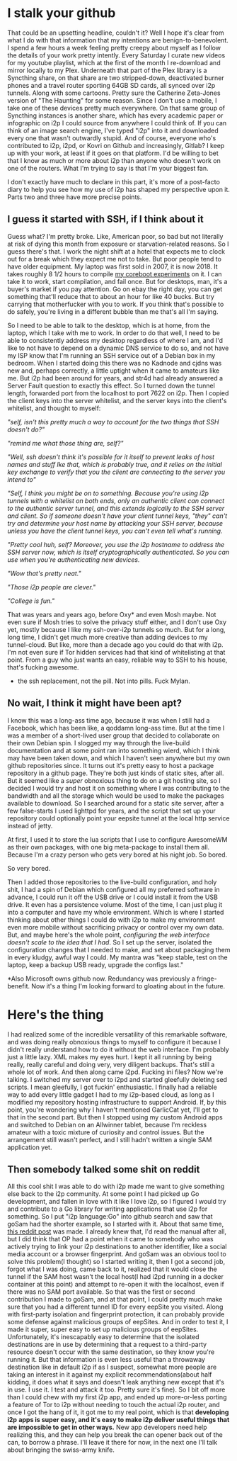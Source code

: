 I stalk your github
===================

That could be an upsetting headline, couldn't it? Well I hope it's clear from
what I do with that information that my intentions are benign-to-benevolent.
I spend a few hours a week feeling pretty creepy about myself as I follow the
details of your work pretty intently. Every Saturday I curate new videos for my
youtube playlist, which at the first of the month I re-download and mirror
locally to my Plex. Underneath that part of the Plex library is a Syncthing
share, on that share are two stripped-down, deactivated burner phones and a
travel router sporting 64GB SD cards, all synced over i2p tunnels. Along with
some cartoons. Pretty sure the Catherine Zeta-Jones version of "The Haunting"
for some reason. Since I don't use a mobile, I take one of these devices pretty
much everywhere. On that same group of Syncthing instances is another share,
which has every academic paper or infographic on i2p I could source from
anywhere I could think of. If you can think of an image search engine, I've
typed "i2p" into it and downloaded every one that wasn't outwardly stupid. And
of course, everyone who's contributed to i2p, i2pd, or Kovri on Github and
increasingly, Gitlab? I keep up with your work, at least if it goes on that
platform. I'd be willing to bet that I know as much or more about i2p than
anyone who doesn't work on one of the routers. What I'm trying to say is that
I'm your biggest fan.

I don't exactly have much to declare in this part, it's more of a post-facto
diary to help you see how my use of i2p has shaped my perspective upon it. Parts
two and three have more precise points.

I guess it started with SSH, if I think about it
------------------------------------------------

Guess what? I'm pretty broke. Like, American poor, so bad but not
literally at risk of dying this month from exposure or starvation-related
reasons. So I guess there's that. I work the night shift at a hotel that expects
me to clock out for a break which they expect me not to take. But poor people
tend to have older equipment. My laptop was first sold in 2007, it is now 2018.
It takes roughly 8 1/2 hours to compile [my coreboot experiments](https://github.com/eyedeekay/vendor)
on it. I can take it to work, start compilation, and fail once. But for
desktops, man, it's a buyer's market if you pay attention. Go on ebay the right
day, you can get something that'll reduce that to about an hour for like 40
bucks. But try carrying that motherfucker with you to work. If you think that's
possible to do safely, you're living in a different bubble than me that's all
I'm saying.

So I need to be able to talk to the desktop, which is at home, from the laptop,
which I take with me to work. In order to do that well, I need to be able to
consistently address my desktop regardless of where I am, and I'd like to not
have to depend on a dynamic DNS service to do so, and not have my ISP know that
I'm running an SSH service out of a Debian box in my bedroom. When I started
doing this there was no Kadnode and cjdns was new and, perhaps correctly, a
little uptight when it came to amateurs like me. But i2p had been around for
years, and str4d had already answered a Server Fault question to exactly this
effect. So I turned down the tunnel length, forwarded port from the localhost to
port 7622 on i2p. Then I copied the client keys into the server whitelist, and
the server keys into the client's whitelist, and thought to myself:

  *"self, isn't this pretty much a way to account for the two things that SSH*
  *doesn't do?"*

  *"remind me what those thing are, self?"*

  *"Well, ssh doesn't think it's possible for it itself to prevent leaks of*
  *host names and stuff lke that, which is probably true, and it relies on*
  *the initial key exchange to verify that you the client are connecting to*
  *the server you intend to"*

  *"Self, I think you might be on to something. Because you're using i2p*
  *tunnels with a whitelist on both ends, only an authentic client can connect*
  *to the authentic server tunnel, and this extends logically to the SSH server*
  *and client. So if someone doesn't have your client tunnel keys, "they" can't*
  *try and determine your host name by attacking your SSH server, because*
  *unless you have the client tunnel keys, you can't even tell what's running.*

  *"Pretty cool huh, self? Moreover, you use the i2p hostname to address the*
  *SSH server now, which is itself cryptographically authenticated. So you can*
  *use when you're authenticating new devices.*

  *"Wow that's pretty neat."*

  *"Those i2p people are clever."*

  *"College is fun."*

That was years and years ago, before Oxy* and even Mosh maybe. Not even sure if
Mosh tries to solve the privacy stuff either, and I don't use Oxy yet, mostly
because I like my ssh-over-i2p tunnels so much. But for a long, long time, I
didn't get much more creative than adding devices to my tunnel-cloud. But like,
more than a decade ago you could do that with i2p. I'm not even sure if Tor hidden
services had that kind of whitelisting at that point. From a guy who just wants
an easy, reliable way to SSH to his house, that's fucking awesome.

* the ssh replacement, not the pill. Not into pills. Fuck Mylan.

No wait, I think it might have been apt?
----------------------------------------

I know this was a long-ass time ago, because it was when I still had a Facebook,
which has been like, a qoddamn long-ass time. But at the time I was a member of
a short-lived user group that decided to collaborate on their own Debian spin.
I slogged my way through the live-build documentation and at some point ran into
something wierd, which I think may have been taken down, and which I haven't
seen anywhere but my own github repositories since. It turns out it's pretty
easy to host a package repository in a github page. They're both just kinds of
static sites, after all. But it seemed like a *super* obnoxious thing to do on
a git hosting site, so I decided I would try and host it on something where I
was contributing to the bandwidth and all the storage which would be used to
make the packages available to download. So I searched around for a static site
server, after a few false-starts I used lighttpd for years, and the script that
set up your repository could optionally point your eepsite tunnel at the local
http service instead of jetty.

At first, I used it to store the lua scripts that I use to configure AwesomeWM
as their own packages, with one big meta-package to install them all. Because
I'm a crazy person who gets very bored at his night job. So bored.

So very bored.

Then I added those repositories to the live-build configuration, and holy shit,
I had a spin of Debian which configured all my preferred software in advance,
I could run it off the USB drive or I could install it from the USB drive. It
even has a persistence volume. Most of the time, I can just plug it into a
computer and have my whole environment. Which is where I started thinking about
other things I could do with i2p to make my environment even more mobile without
sacrificing privacy or control over my own data. But, and maybe here's the whole
point, *configuring the web interface doesn't scale to the idea that I had*. So
I set up the server, isolated the configuration changes that I needed to make,
and set about packaging them in every kludgy, awful way I could. My mantra was
"keep stable, test on the laptop, keep a backup USB ready, upgrade the configs
last."

*Also Microsoft owns github now. Redundancy was previously a fringe-benefit. Now
it's a thing I'm looking forward to gloating about in the future.

Here's the thing
================

I had realized some of the incredible versatility of this remarkable software,
and was doing really obnoxious things to myself to configure it because I didn't
really understand how to do it without the web interface. I'm probably just
a little lazy. XML makes my eyes hurt. I kept it all running by being really,
really careful and doing very, very diligent backups. That's still a whole lot
of work. And then along came i2pd. Fucking ini files? Now we're talking. I
switched my server over to i2pd and started gleefully deleting sed scripts. I
mean gleefully, I got fuckin' enthusiastic. I finally had a reliable way to add
every little gadget I had to my i2p-based cloud, as long as I modified my
repository hosting infrastructure to support Android. If, by this point, you're
wondering why I haven't mentioned GarlicCat yet, I'll get to that in the second
part. But then I stopped using my custom Android apps and switched to Debian on
an Allwinner tablet, because I'm reckless amateur with a toxic mixture of
curiosity and control issues. But the arrangement still wasn't perfect, and I
still hadn't written a single SAM application yet.

Then somebody talked some shit on reddit
----------------------------------------

All this cool shit I was able to do with i2p made me want to give something else
back to the i2p community. At some point I had picked up Go development, and
fallen in love with it like I love i2p, so I figured I would try and contribute
to a Go library for writing applications that use i2p for something. So I put
"i2p language:Go" into github search and saw that goSam had the shorter
example, so I started with it. About that same time, [this reddit post](https://www.reddit.com/r/i2p/comments/579idi/warning_i2p_is_linkablefingerprintable/)
was made. I already knew that, I'd read the manual after all, but I did think
that OP had a point when it came to somebody who was actively trying to link
your i2p destinations to another identifier, like a social media account or
a browser fingerprint. And goSam was an obvious tool to solve this problem(I
thought) so I started writing it, then I got a second job, forgot what I was
doing, came back to it, realized that it would close the tunnel if the SAM host
wasn't the local host(I had i2pd running in a docker container at this point)
and attempt to re-open it with the localhost, even if there was no SAM port
available. So that was the first or second contribution I made to goSam, and
at that point, I could pretty much make sure that you had a different tunnel ID
for every eepSite you visited. Along with first-party isolation and fingerprint
protection, it can probably provide some defense against malicious groups of
eepSites. And in order to test it, I made it super, super easy to set up
malicious groups of eepSites. Unfortunately, it's inescapably easy to determine
that the isolated destinations are in use by determining that a request to a
third-party resource doesn't occur with the same destination, so they know you're
running it. But that information is even less useful than a throwaway
destination like in default i2p if as I suspect, somewhat more people are taking
an interest in it against my explicit recommendations(about half kidding, it
does what it says and doesn't leak anything new except that it's in use. I use
it. I test and attack it too. Pretty sure it's fine). So I bit off more than I
could chew with my first i2p app, and ended up more-or-less porting a feature
of Tor to i2p without needing to touch the actual i2p router, and once I
got the hang of it, it got me to my real point, which is that **developing i2p**
**apps is super easy, and it's easy to make i2p deliver useful things that**
**are impossible to get in other ways.** New app developers need help realizing
this, and they can help you break the can opener back out of the can, to borrow
a phrase. I'll leave it there for now, in the next one I'll talk about bringing
the swiss-army knife.
